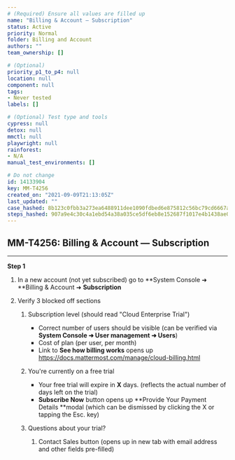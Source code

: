 ```yaml
---
# (Required) Ensure all values are filled up
name: "Billing & Account — Subscription"
status: Active
priority: Normal
folder: Billing and Account
authors: ""
team_ownership: []

# (Optional)
priority_p1_to_p4: null
location: null
component: null
tags: 
- Never tested
labels: []

# (Optional) Test type and tools
cypress: null
detox: null
mmctl: null
playwright: null
rainforest: 
- N/A
manual_test_environments: []

# Do not change
id: 14133904
key: MM-T4256
created_on: "2021-09-09T21:13:05Z"
last_updated: ""
case_hashed: 8b123c0fbb3a273ea6488911dee1090fdbed6e875812c56bc79cd6667a2f07079c59f769414a94e616eb93026222bf90
steps_hashed: 907a9e4c30c4a1ebd54a38a035ce5df6eb8e152687f1017e4b1438ae0916f8ebc2180f2c91d1481e0975cd7b6759491a
---
```


<!-- (Auto-generated) Based on frontmatter's "key" and "name" -->

## MM-T4256: Billing & Account — Subscription

---

**Step 1**

1. In a new account (not yet subscribed) go to \*\*System Console ➜ \*\*Billing & Account ➜ **Subscription**

2. Verify 3 blocked off sections

   1. Subscription level (should read "Cloud Enterprise Trial")

      - Correct number of users should be visible (can be verified via **System Console ➜ User management ➜ Users**)
      - Cost of plan (per user, per month)
      - Link to **See how billing works** opens up <https://docs.mattermost.com/manage/cloud-billing.html>

   2. You're currently on a free trial

      - Your free trial will expire in **X** days. (reflects the actual number of days left on the trial)
      - **Subscribe Now** button opens up \*\*Provide Your Payment Details \*\*modal (which can be dismissed by clicking the X or tapping the Esc. key)

   3. Questions about your trial?

      1. Contact Sales button (opens up in new tab with email address and other fields pre-filled)
